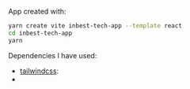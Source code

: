 App created with:

```bash
yarn create vite inbest-tech-app --template react
cd inbest-tech-app
yarn
```

Dependencies I have used:

- [tailwindcss](https://tailwindcss.com/docs/guides/vite):
-
